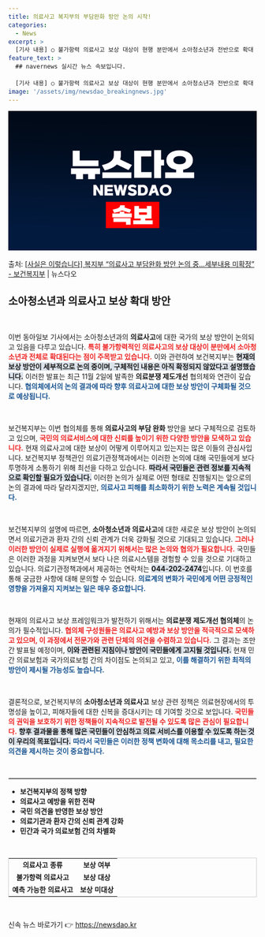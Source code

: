 ```yaml
---
title: 의료사고 복지부의 부담완화 방안 논의 시작!
categories:
  - News
excerpt: >
  [기사 내용] ○ 불가항력 의료사고 보상 대상이 현행 분만에서 소아청소년과 전반으로 확대 [복지부 설명] ○…
feature_text: >
  ## navernews 실시간 뉴스 속보입니다.

  [기사 내용] ○ 불가항력 의료사고 보상 대상이 현행 분만에서 소아청소년과 전반으로 확대 [복지부 설명] ○…
image: '/assets/img/newsdao_breakingnews.jpg'
---
```


![뉴스다오 속보](/assets/img/newsdao_breakingnews.jpg)

<p>출처: <a href="https://newsdao.kr/2414" rel="dofollow">[사실은 이렇습니다] 복지부 “의료사고 부담완화 방안 논의 중…세부내용 미확정” - 보건복지부</a> | 뉴스다오</p>

<h2 data-ke-size="size26">소아청소년과 의료사고 보상 확대 방안</h2>

<p data-ke-size="size16">&nbsp;</p>

이번 동아일보 기사에서는 소아청소년과의 <b>의료사고</b>에 대한 국가의 보상 방안이 논의되고 있음을 다루고 있습니다. <b><span style="color: #ee2323;">특히 불가항력적인 의료사고의 보상 대상이 분만에서 소아청소년과 전체로 확대된다는 점이 주목받고 있습니다.</span></b> 이와 관련하여 보건복지부는 <b><span style="background-color: #21538527;">현재의 보상 방안이 세부적으로 논의 중이며, 구체적인 내용은 아직 확정되지 않았다고 설명했습니다.</span></b> 이러한 발표는 최근 11월 2일에 발족한 <b>의료분쟁 제도개선</b> 협의체와 연관이 깊습니다. <b><span style="color: #1a5490;">협의체에서의 논의 결과에 따라 향후 의료사고에 대한 보상 방안이 구체화될 것으로 예상됩니다.</span></b></p>

<p data-ke-size="size16">&nbsp;</p>

보건복지부는 이번 협의체를 통해 <b>의료사고의 부담 완화</b> 방안을 보다 구체적으로 검토하고 있으며, <b><span style="color: #ee2323;">국민의 의료서비스에 대한 신뢰를 높이기 위한 다양한 방안을 모색하고 있습니다.</span></b> 현재 의료사고에 대한 보상이 어떻게 이루어지고 있는지는 많은 이들의 관심사입니다. 보건복지부 정책관인 의료기관정책과에서는 이러한 논의에 대해 국민들에게 보다 투명하게 소통하기 위해 최선을 다하고 있습니다. <b><span style="background-color: #21538527;">따라서 국민들은 관련 정보를 지속적으로 확인할 필요가 있습니다.</span></b> 이러한 논의가 실제로 어떤 형태로 진행될지는 앞으로의 논의 결과에 따라 달라지겠지만, <b><span style="color: #1a5490;">의료사고 피해를 최소화하기 위한 노력은 계속될 것입니다.</span></b></p>

<p data-ke-size="size16">&nbsp;</p>

보건복지부의 설명에 따르면, <b>소아청소년과 의료사고</b>에 대한 새로운 보상 방안이 논의되면서 의료기관과 환자 간의 신뢰 관계가 더욱 강화될 것으로 기대되고 있습니다. <b><span style="color: #ee2323;">그러나 이러한 방안이 실제로 실행에 옮겨지기 위해서는 많은 논의와 협의가 필요합니다.</span></b> 국민들은 이러한 과정을 지켜보면서 보다 나은 의료시스템을 경험할 수 있을 것으로 기대하고 있습니다. 의료기관정책과에서 제공하는 연락처는 <b><span style="background-color: #21538527;">044-202-2474</span></b>입니다. 이 번호를 통해 궁금한 사항에 대해 문의할 수 있습니다. <b><span style="color: #1a5490;">의료계의 변화가 국민에게 어떤 긍정적인 영향을 가져올지 지켜보는 일은 매우 중요합니다.</span></b></p>

<p data-ke-size="size16">&nbsp;</p>

현재의 의료사고 보상 프레임워크가 발전하기 위해서는 <b>의료분쟁 제도개선 협의체</b>의 논의가 필수적입니다. <b><span style="color: #ee2323;">협의체 구성원들은 의료사고 예방과 보상 방안을 적극적으로 모색하고 있으며, 이 과정에서 전문가와 관련 단체의 의견을 수렴하고 있습니다.</span></b> 그 결과는 조만간 발표될 예정이며, <b><span style="background-color: #21538527;">이와 관련된 지침이나 방안이 국민들에게 고지될 것입니다.</span></b> 현재 민간 의료보험과 국가의료보험 간의 차이점도 논의되고 있고, <b><span style="color: #1a5490;">이를 해결하기 위한 최적의 방안이 제시될 가능성도 높습니다.</span></b></p>

<p data-ke-size="size16">&nbsp;</p>

결론적으로, 보건복지부의 <b>소아청소년과 의료사고</b> 보상 관련 정책은 의료현장에서의 투명성을 높이고, 피해자들에 대한 신복을 증대시키는 데 기여할 것으로 보입니다. <b><span style="color: #ee2323;">국민들의 권익을 보호하기 위한 정책들이 지속적으로 발전될 수 있도록 많은 관심이 필요합니다.</span></b> <b><span style="background-color: #21538527;">향후 결과물을 통해 많은 국민들이 안심하고 의료 서비스를 이용할 수 있도록 하는 것이 우리의 목표입니다.</span></b> <b><span style="color: #1a5490;">따라서 국민들은 이러한 정책 변화에 대해 목소리를 내고, 필요한 의견을 제시하는 것이 중요합니다.</span></b></p>

<p data-ke-size="size16">&nbsp;</p>

<hr style="border:1px solid #ccc;"/>

<ul>
    <li><b>보건복지부의 정책 방향</b></li>
    <li><b>의료사고 예방을 위한 전략</b></li>
    <li><b>국민 의견을 반영한 보상 방안</b></li>
    <li><b>의료기관과 환자 간의 신뢰 관계 강화</b></li>
    <li><b>민간과 국가 의료보험 간의 차별화</b></li>
</ul>

<p data-ke-size="size16">&nbsp;</p>

<table style="width: 100%; border: 1px solid #ccc;">
    <tr>
        <td style="text-align: center; height: 17px;"><b>의료사고 종류</b></td>
        <td style="text-align: center; height: 17px;"><b>보상 여부</b></td>
    </tr>
    <tr>
        <td style="text-align: center; height: 17px;"><b>불가항력 의료사고</b></td>
        <td style="text-align: center; height: 17px;"><b>보상 대상</b></td>
    </tr>
    <tr>
        <td style="text-align: center; height: 17px;"><b>예측 가능한 의료사고</b></td>
        <td style="text-align: center; height: 17px;"><b>보상 미대상</b></td>
    </tr>
</table>

<p data-ke-size="size16">&nbsp;</p> 

신속 뉴스 바로가기 👉 <a href="https://newsdao.kr" rel="dofollow">https://newsdao.kr</a>


